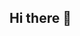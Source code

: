## Hi there 👋

<!--
My name is Georgia Taylor and I'm a Systems Analyst at Travelers Insurance. I'm in my third year of the Business Insights & Analytics Leadership Development Program.

I currently work on a cloud migration team where I contribute to documentation and governance of assets in preparation for their move to the cloud. I mainly work with SQL in Teradata and
Snowflake, analyzing scripts to identify mapping rules and requirements for data masking and encryption. I also translate field names to business terms and definitions to comply
with the company's master data management governance standards.

In 2022, I graduated Summa Cum Laude from UMass Amherst, majoring in Operations & Information Management, with minors in Economics, Information Technology, and Art History.

I'm learning how to take my baseline Python knowledge and apply it to data analysis and business insights. My goal for the future is to work in a role where I can turn
data into actionable insights and use them to answer real-world business questions.

My technical skills:
 - SQL
 - Snowflake
 - Teradata
 - Microsoft Excel
 - Amazon Web Services
 - QlikView
 - JavaScript
 - SAP
 - R
 - Python
 - SAS
 
My certifications: 
 - AWS Cloud Practitioner Certification
 - SAM Cengage Microsoft Excel Certification
 - SAP Student Recognition Award
-->

<!--
**gntaylor/gntaylor** is a ✨ _special_ ✨ repository because its `README.md` (this file) appears on your GitHub profile.

Here are some ideas to get you started:

- 🔭 I’m currently working on ...
- 🌱 I’m currently learning ...
- 👯 I’m looking to collaborate on ...
- 🤔 I’m looking for help with ...
- 💬 Ask me about ...
- 📫 How to reach me: ...
- 😄 Pronouns: ...
- ⚡ Fun fact: ...
-->
